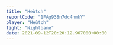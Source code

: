 ```yaml
---
title: "Heùtch"
reportCode: "1FAg938n7dc4hmkY"
player: "Heùtch"
fight: "Nightbane"
date: 2021-09-12T20:20:12.967000+00:00
---
```

